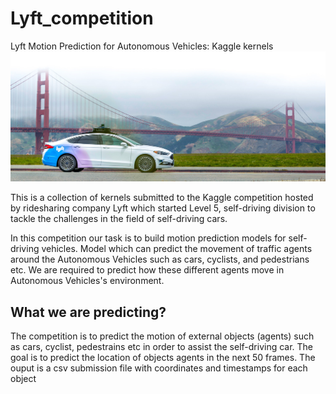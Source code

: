 # Lyft_competition
Lyft Motion Prediction for Autonomous Vehicles: Kaggle kernels
![lyft](lyft.jpg)


This is a collection of kernels submitted to the Kaggle competition hosted by ridesharing company Lyft which started Level 5, self-driving division to tackle the challenges in the field of self-driving cars.

In this competition our task is to build motion prediction models for self-driving vehicles. Model which can predict the movement of traffic agents around the Autonomous Vehicles such as cars, cyclists, and pedestrians etc. We are required to predict how these different agents move in Autonomous Vehicles's environment.



## What we are predicting?

The competition is to predict the motion of external objects (agents) such as cars, cyclist, pedestrains etc in order to assist the self-driving car. 
The goal is to predict the location of objects agents in the next 50 frames.
The ouput is a csv submission file with coordinates and timestamps for each object
